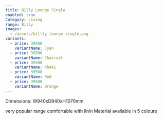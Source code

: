 ```yaml
---
title: Billy Lounge Single
enabled: true
Category: Living
range: Billy
images:
  - /assets/billly lounge single.png
variants:
  - price: 39500
    variantName: Cyan
  - price: 39500
    variantName: Chacroal
  - price: 39500
    variantName: Khaki
  - price: 39500
    variantName: Red
  - price: 39500
    variantName: Orange
---
```


Dimensions: W940xD940xH1070mm

very popular range comfortable with linin Material available in 5 colours
